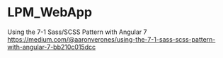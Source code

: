 # LPM_WebApp

Using the 7-1 Sass/SCSS Pattern with Angular 7
https://medium.com/@aaronverones/using-the-7-1-sass-scss-pattern-with-angular-7-bb210c015dcc